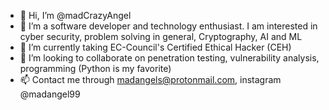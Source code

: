 - 👋 Hi, I’m @madCrazyAngel
- 👀 I’m a software developer and technology enthusiast. I am interested in cyber security, problem solving in general, Cryptography, AI and ML
- 🌱 I’m currently taking EC-Council's Certified Ethical Hacker (CEH)
- 💞️ I’m looking to collaborate on penetration testing, vulnerability analysis, programming (Python is my favorite)
- 📫 Contact me through madangels@protonmail.com, instagram @madangel99

<!---
madCrazyAngel/madCrazyAngel is a ✨ special ✨ repository because its `README.md` (this file) appears on your GitHub profile.
You can click the Preview link to take a look at your changes.
--->
